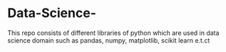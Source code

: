 # Data-Science-
This repo consists of different libraries of python which are used in data science domain such as pandas, numpy, matplotlib, scikit learn e.t.ct
